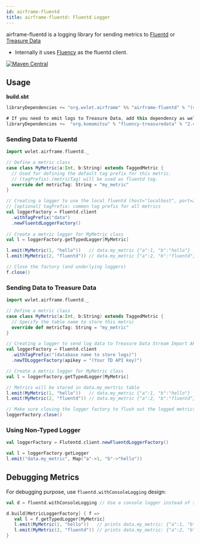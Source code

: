 ```yaml
---
id: airframe-fluentd
title: airframe-fluentd: Fluentd Logger
---
```


airframe-fluentd is a logging library for sending metrics to [Fluentd](https://www.fluentd.org/) or 
[Treasure Data](https://www.treasuredata.com/)

- Internally it uses [Fluency](https://github.com/komamitsu/fluency) as the fluentd client.

[![Maven Central](https://maven-badges.herokuapp.com/maven-central/org.wvlet.airframe/airframe-fluentd_2.12/badge.svg)](https://maven-badges.herokuapp.com/maven-central/org.wvlet.airframe/airframe-fluentd_2.12/)

## Usage

__build.sbt__
```scala
libraryDependencies += "org.wvlet.airframe" %% "airframe-fluentd" % "(version)"

# If you need to emit logs to Treasure Data, add this dependency as well:
libraryDependencies +=  "org.komamitsu" % "fluency-treasuredata" % "2.4.1"
```

### Sending Data to Fluentd

```scala
import wvlet.airframe.fluentd._

// Define a metric class
case class MyMetric(a:Int, b:String) extends TaggedMetric {
  // Used for defining the default tag prefix for this metric.
  // (tagPrefix).(metricTag) will be used as fluentd tag. 
  override def metricTag: String = "my_metric"
}

// Creating a logger to use the local fluentd (host="localhost", port=24224)
// [optional] tagPrefix: common tag prefix for all metrics  
val loggerFactory = Fluentd.client
  .withTagPrefix("data")
  .newFluentdLoggerFactory()
   
// Create a metric logger for MyMetric class
val l = loggerFactory.getTypedLogger[MyMetric]

l.emit(MyMetric(1, "hello"))   // data.my_metric {"a":1, "b":"hello"}
l.emit(MyMetric(2, "fluentd")) // data.my_metric {"a":2, "b":"fluentd"}

// Close the factory (and underlying loggers)
f.close()
```

### Sending Data to Treasure Data

```Scala
import wvlet.airframe.fluentd._

// Define a metric class
case class MyMetric(a:Int, b:String) extends TaggedMetric {
  // Specify the table name to store this metric
  override def metricTag: String = "my_metric"
}

// Creating a logger to send log data to Treasure Data Stream Import API:
val loggerFactory = Fluentd.client
  .withTagPrefix("(database name to store logs)")
  .newTDLoggerFactory(apikey = "(Your TD API key)")

// Create a metric logger for MyMetric class
val l = loggerFactory.getTypedLogger[MyMetric]

// Metrics will be stored in data.my_mertric table
l.emit(MyMetric(1, "hello"))   // data.my_metric {"a":1, "b":"hello"}
l.emit(MyMetric(2, "fluentd")) // data.my_metric {"a":2, "b":"fluentd"}

// Make sure closing the logger factory to flush out the logged metrics
loggerFactory.close()
```

### Using Non-Typed Logger

```scala
val loggerFactory = Flutentd.client.newFluentdLoggerFactory()

val l = loggerFactory.getLogger
l.emit("data.my_metric", Map("a"->1, "b"->"hello"))
```

## Debugging Metrics

For debugging purpose, use `fluentd.withConsoleLogging` design:

```scala
val d = fluentd.withConsoleLogging // Use a console logger instead of sending logs to Fluentd

d.build[MetricLoggerFactory] { f =>
   val l = f.getTypedLogger[MyMetric]
   l.emit(MyMetric(1, "hello"))   // prints data.my_metric: {"a":1, "b":"hello"}
   l.emit(MyMetric(2, "fluentd")) // prints data.my_metric: {"a":2, "b":"fluentd"}
}
```


